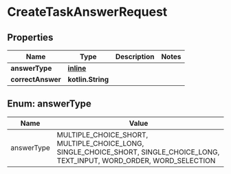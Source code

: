 
# CreateTaskAnswerRequest

## Properties
| Name | Type | Description | Notes |
| ------------ | ------------- | ------------- | ------------- |
| **answerType** | [**inline**](#AnswerType) |  |  |
| **correctAnswer** | **kotlin.String** |  |  |


<a id="AnswerType"></a>
## Enum: answerType
| Name | Value |
| ---- | ----- |
| answerType | MULTIPLE_CHOICE_SHORT, MULTIPLE_CHOICE_LONG, SINGLE_CHOICE_SHORT, SINGLE_CHOICE_LONG, TEXT_INPUT, WORD_ORDER, WORD_SELECTION |




